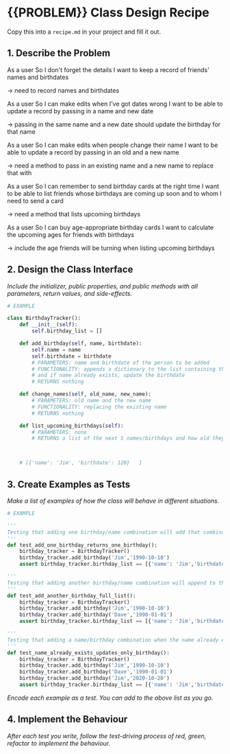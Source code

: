 # {{PROBLEM}} Class Design Recipe

Copy this into a `recipe.md` in your project and fill it out.

## 1. Describe the Problem

As a user
So I don't forget the details
I want to keep a record of friends' names and birthdates

-> need to record names and birthdates

As a user
So I can make edits when I've got dates wrong
I want to be able to update a record by passing in a name and new date

-> passing in the same name and a new date should update the birthday for that name

As a user
So I can make edits when people change their name
I want to be able to update a record by passing in an old and a new name

-> need a method to pass in an existing name and a new name to replace that with

As a user
So I can remember to send birthday cards at the right time
I want to be able to list friends whose birthdays are coming up soon and to whom I need to send a card

-> need a method that lists upcoming birthdays

As a user
So I can buy age-appropriate birthday cards
I want to calculate the upcoming ages for friends with birthdays

-> include the age friends will be turning when listing upcoming birthdays


## 2. Design the Class Interface

_Include the initializer, public properties, and public methods with all parameters, return values, and side-effects._

```python
# EXAMPLE

class BirthdayTracker():
    def __init__(self):
        self.birthday_list = []

    def add_birthday(self, name, birthdate):
        self.name = name
        self.birthdate = birthdate
        # PARAMETERS: name and birthdate of the person to be added
        # FUNCTIONALITY: appends a dictionary to the list containing the name and birthday
        # and if name already exists, update the birthdate
        # RETURNS nothing

    def change_names(self, old_name, new_name):
        # PARAMETERS: old name and the new name
        # FUNCTIONALITY: replacing the existing name
        # RETURNS nothing

    def list_upcoming_birthdays(self):
        # PARAMETERS: none
        # RETURNS a list of the next 5 names/birthdays and how old they will be turning



    # [{'name': 'Jim', 'birthdate': 120}   ]
```

## 3. Create Examples as Tests

_Make a list of examples of how the class will behave in different situations._

``` python
# EXAMPLE

'''
Testing that adding one birthday/name combination will add that combination to birthday_list
'''
def test_add_one_birthday_returns_one_birthday():
    birthday_tracker = BirthdayTracker()
    birthday_tracker.add_birthday('Jim','1990-10-10')
    assert birthday_tracker.birthday_list == [{'name': 'Jim','birthdate':'1990-10-10'}]

'''
Testing that adding another birthday/name combination will append to the existing list:
'''
def test_add_another_birthday_full_list():
    birthday_tracker = BirthdayTracker()
    birthday_tracker.add_birthday('Jim','1990-10-10')
    birthday_tracker.add_birthday('Dave','1990-01-01')
    assert birthday_tracker.birthday_list == [{'name': 'Jim','birthdate':'1990-10-10'},{'name': 'Dave','birthdate':'1990-01-01'}]

'''
Testing that adding a name/birthday combination when the name already exists, updates the birthday
'''
def test_name_already_exists_updates_only_birthday():
    birthday_tracker = BirthdayTracker()
    birthday_tracker.add_birthday('Jim','1990-10-10')
    birthday_tracker.add_birthday('Dave','1990-01-01')
    birthday_tracker.add_birthday('Jim','2020-10-20')
    assert birthday_tracker.birthday_list == [{'name': 'Jim','birthdate':'2020-10-20'},{'name': 'Dave','birthdate':'1990-01-01'}]
```

_Encode each example as a test. You can add to the above list as you go._

## 4. Implement the Behaviour

_After each test you write, follow the test-driving process of red, green, refactor to implement the behaviour._
